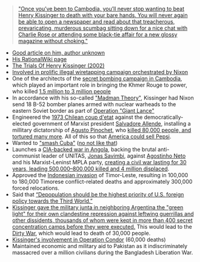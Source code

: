> ["Once you’ve been to Cambodia, you’ll never stop wanting to beat Henry Kissinger to death with your bare hands. You will never again be able to open a newspaper and read about that treacherous, prevaricating, murderous scumbag sitting down for a nice chat with Charlie Rose or attending some black-tie affair for a new glossy magazine without choking."](https://slate.com/news-and-politics/2018/06/anthony-bourdain-really-really-hated-henry-kissinger.html)



- [Good article on him, author unknown](http://fs2.american.edu/dfagel/www/Harper's%20Magazine%20THE%20CASE%20AGAINST%20HENRY%20KISSINGER_(former%20Secretary%20of%20State).htm)
- [His RationalWiki page](https://rationalwiki.org/wiki/Henry_Kissinger#The_ugly)
- [The Trials Of Henry Kissinger (2002)](https://youtu.be/tIVDZYVDraM)
- [Involved in prolific illegal wiretapping campaign orchestrated by Nixon](https://www.nytimes.com/1976/03/11/archives/nixon-testifies-kissinger-picked-wiretap-targets-says-he-ordered.html)
- One of the architects of the [secret bombing campaign in Cambodia](https://en.wikipedia.org/wiki/Operation_Freedom_Deal), which played an important role in bringing the Khmer Rouge to power, who killed [1.5 million to 3 million people](https://cla.umn.edu/chgs/holocaust-genocide-education/resource-guides/cambodia)
- In accordance with his so-called ["Madman Theory"](https://en.wikipedia.org/wiki/Madman_theory), Kissinger had Nixon send 18 B-52 bomber planes armed with nuclear warheads to the eastern Soviet border as part of [Operation "Giant Lance"](https://en.wikipedia.org/wiki/Operation_Giant_Lance)
- Engineered the [1973 Chilean coup d'etat](https://en.wikipedia.org/wiki/1973_Chilean_coup_d%27%C3%A9tat) against the democratically-elected government of Marxist president [Salvadore Allende](https://en.wikipedia.org/wiki/Salvador_Allende), installing a millitary dictatorship of [Agusto Pinochet](https://en.wikipedia.org/wiki/Augusto_Pinochet), who [killed 80,000 people, and tortured many more](https://en.wikipedia.org/wiki/Human_rights_abuses_in_Chile_under_Augusto_Pinochet). All of this so that [America could sell Pepsi](https://www.theguardian.com/business/1998/nov/08/observerbusiness.theobserver).
- Wanted to ["smash Cuba"](http://www.nytimes.com/2014/10/01/world/americas/kissinger-drew-up-plans-to-attack-cuba-records-show.html) ([no not like that](https://cdn3.emoji.gg/emojis/3764-cuteflush.png))
- Launches a [CIA-backed war in Angola](https://en.wikipedia.org/wiki/Operation_IA_Feature), backing the brutal anti-communist leader of UNITAS, [Jonas Savimbi](https://en.wikipedia.org/wiki/Jonas_Savimbi), against [Agostinho Neto](https://en.wikipedia.org/wiki/Agostinho_Neto) and his Marxist-Leninst MPLA party, [creating a civil war lasting for 30 years, leading 500,000–800,000 killed and 4 million displaced](https://en.wikipedia.org/wiki/Angolan_Civil_War).
- Approved the [Indonesian invasion](https://en.wikipedia.org/wiki/Indonesian_invasion) of Timor-Leste, resulting in 100,000 to 180,000 Timorese conflict-related deaths and approximately 300,000 forced relocations.
- Said that [“Depopulation should be the highest priority of U.S. foreign policy towards the Third World.”](https://silencednomore.com/kissinger-eugenics-depopulation/)
- [Kissinger gave the military junta in neighboring Argentina the "green light" for their own clandestine repression against leftwing guerrillas and other dissidents, thousands of whom were kept in more than 400 secret concentration camps before they were executed.](https://www.thenation.com/article/archive/how-much-did-the-us-know-about-the-kidnapping-torture-and-murder-of-over-20000-people-in-argentina/) This would lead to the [Dirty War](https://en.wikipedia.org/wiki/Dirty_War), which would lead to death of 30,000 people.
- [Kissinger's involvement in Operation Condor](https://en.wikipedia.org/wiki/Operation_Condor#Role_of_Henry_Kissinger) (60,000 deaths)
- Maintained economic and military aid to Pakistan as it indiscriminately massacred over a million civilians during the Bangladesh Liberation War.

